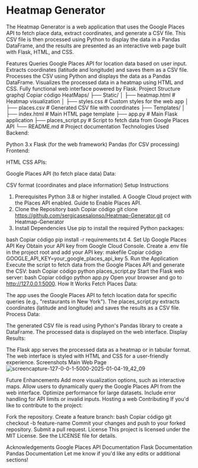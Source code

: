 <h1>Heatmap Generator</h1>
The Heatmap Generator is a web application that uses the Google Places API to fetch place data, extract coordinates, and generate a CSV file. This CSV file is then processed using Python to display the data in a Pandas DataFrame, and the results are presented as an interactive web page built with Flask, HTML, and CSS.

Features
Queries Google Places API for location data based on user input.
Extracts coordinates (latitude and longitude) and saves them as a CSV file.
Processes the CSV using Python and displays the data as a Pandas DataFrame.
Visualizes the processed data in a heatmap using HTML and CSS.
Fully functional web interface powered by Flask.
Project Structure
graphql
Copiar código
HeatMaps/
├── Static/
│   ├── heatmap.html         # Heatmap visualization
│   ├── styles.css           # Custom styles for the web app
│   ├── places.csv           # Generated CSV file with coordinates
├── Templates/
│   ├── index.html           # Main HTML page template
├── app.py                   # Main Flask application
├── places_script.py         # Script to fetch data from Google Places API
└── README.md                # Project documentation
Technologies Used
Backend:

Python 3.x
Flask (for the web framework)
Pandas (for CSV processing)
Frontend:

HTML
CSS
APIs:

Google Places API (to fetch place data)
Data:

CSV format (coordinates and place information)
Setup Instructions
1. Prerequisites
Python 3.8 or higher installed.
A Google Cloud project with the Places API enabled. Guide to Enable Places API.
2. Clone the Repository
bash
Copiar código
git clone https://github.com/sergicasesalonso/Heatmap-Generator.git
cd Heatmap-Generator
3. Install Dependencies
Use pip to install the required Python packages:

bash
Copiar código
pip install -r requirements.txt
4. Set Up Google Places API Key
Obtain your API key from Google Cloud Console.
Create a .env file in the project root and add your API key:
makefile
Copiar código
GOOGLE_API_KEY=your_google_places_api_key
5. Run the Application
Execute the script to fetch data from the Google Places API and generate the CSV:
bash
Copiar código
python places_script.py
Start the Flask web server:
bash
Copiar código
python app.py
Open your browser and go to http://127.0.0.1:5000.
How It Works
Fetch Places Data:

The app uses the Google Places API to fetch location data for specific queries (e.g., "restaurants in New York").
The places_script.py extracts coordinates (latitude and longitude) and saves the results as a CSV file.
Process Data:

The generated CSV file is read using Python's Pandas library to create a DataFrame.
The processed data is displayed on the web interface.
Display Results:

The Flask app serves the processed data as a heatmap or in tabular format.
The web interface is styled with HTML and CSS for a user-friendly experience.
Screenshots
Main Web Page
![screencapture-127-0-0-1-5000-2025-01-04-19_42_09](https://github.com/user-attachments/assets/0e4e2b54-fd2a-4409-a80c-4c0c37117c04)


Future Enhancements
Add more visualization options, such as interactive maps.
Allow users to dynamically query the Google Places API from the web interface.
Optimize performance for large datasets.
Include error handling for API limits or invalid inputs.
Hosting a web
Contributing
If you'd like to contribute to the project:

Fork the repository.
Create a feature branch:
bash
Copiar código
git checkout -b feature-name
Commit your changes and push to your forked repository.
Submit a pull request.
License
This project is licensed under the MIT License. See the LICENSE file for details.

Acknowledgements
Google Places API Documentation
Flask Documentation
Pandas Documentation
Let me know if you'd like any edits or additional sections!
